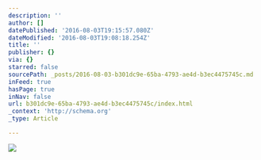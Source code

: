 ```yaml
---
description: ''
author: []
datePublished: '2016-08-03T19:15:57.080Z'
dateModified: '2016-08-03T19:08:18.254Z'
title: ''
publisher: {}
via: {}
starred: false
sourcePath: _posts/2016-08-03-b301dc9e-65ba-4793-ae4d-b3ec4475745c.md
inFeed: true
hasPage: true
inNav: false
url: b301dc9e-65ba-4793-ae4d-b3ec4475745c/index.html
_context: 'http://schema.org'
_type: Article

---
```

![](https://the-grid-user-content.s3-us-west-2.amazonaws.com/5e71982e-84a6-494e-8637-7bd26873fef0.png)